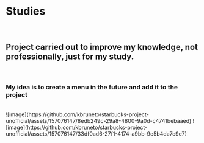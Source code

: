 <h1>Studies</h1>
<br>
<h2>Project carried out to improve my knowledge, not professionally, just for my study.</h2>
<br>
<h3>My idea is to create a menu in the future and add it to the project</h3>
<br>
![image](https://github.com/kbruneto/starbucks-project-unofficial/assets/157076147/8edb249c-29a8-4800-9a0d-c4741bebaaed)
![image](https://github.com/kbruneto/starbucks-project-unofficial/assets/157076147/33df0ad6-27f1-4174-a9bb-9e5b4da7c9e7)
